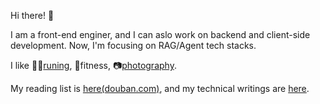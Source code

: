 
Hi there! 👋 

I am a front-end enginer, and I can aslo work on backend and client-side development. Now, I'm focusing on RAG/Agent tech stacks.

I like 🏃‍♂️[runing](https://imcolin.fan/running/), 💪fitness, 📷[photography](https://imcolin.fan/photos/).

My reading list is [here(douban.com)](https://book.douban.com/people/fks1945/), and my technical writings are [here](https://github.com/fankangsong/fankangsong/issues).
